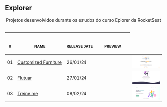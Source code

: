 ## Explorer

<p align="center">
    Projetos desenvolvidos durante os estudos do curso Eplorer da RocketSeat <br>
    <br><table>
    <thead>
        <tr>
            <th align="center">
                <img width="20" height="1"> 
                <p>
                    <small>#</small>
                </p>
            </th>
            <th align="center">
                <img width="300" height="1"> 
                <p> 
                    <small>
                        NAME
                    </small>
                </p>
            </th>
            <th align="left">
                <img width="140" height="1">
                <p align="left"> 
                    <small>
                    RELEASE DATE
                    </small>
                </p>
            </th>
            <th align="center">
                <img width="201" height="1">
                <p align="center"> 
                    <small>
                    PREVIEW
                    </small>
                </p>
            </th>
        </tr>
    </thead>
  <tbody>
      <tr>
        <td>01</td>
        <td><a href="customized-furniture">Customized Furniture</a></td>
        <td>26/01/24<td>
        <td align="center">
        <a href="customized-furniture"><img width="300px" src="customized-furniture/.github/preview.png" /></a></td>
      </tr>
      <tr>
        <td>02</td>
        <td><a href="flutuar">Flutuar</a></td>
        <td>27/01/24<td>
        <td align="center">
        <a href="flutuar"><img width="300px" src="flutuar/.github/preview.png" /></a></td>
      </tr>
      <tr>
        <td>03</td>
        <td><a href="treineme">Treine.me</a></td>
        <td>08/02/24<td>
        <td align="center">
        <a href="treineme"><img width="300px" src="treineme/.github/preview.png" /></a></td>
      </tr>
    </tbody>
</table></p>